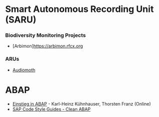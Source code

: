 # Smart Autonomous Recording Unit (SARU)

### Biodiversity Monitoring Projects
* [Arbimon]https://arbimon.rfcx.org

### ARUs

* [Audiomoth](https://www.openacousticdevices.info/audiomoth)

# ABAP

* [Einstieg in ABAP](http://openbook.rheinwerk-verlag.de/einstieg_in_abap) - Karl-Heinz Kühnhauser, Thorsten Franz (Online)
* [SAP Code Style Guides - Clean ABAP](https://github.com/SAP/styleguides/blob/master/clean-abap/CleanABAP_de.md)
